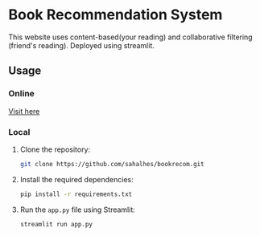 # Book Recommendation System 

This website uses content-based(your reading) and collaborative filtering (friend's reading).
Deployed using streamlit.

## Usage 

### Online 

[Visit here](https://bookrecom.streamlit.app/)

### Local 

1. Clone the repository:
    ```bash
    git clone https://github.com/sahalhes/bookrecom.git
    ```

2. Install the required dependencies:
    ```bash
    pip install -r requirements.txt
    ```

3. Run the `app.py` file using Streamlit:
    ```bash
    streamlit run app.py
    ```

